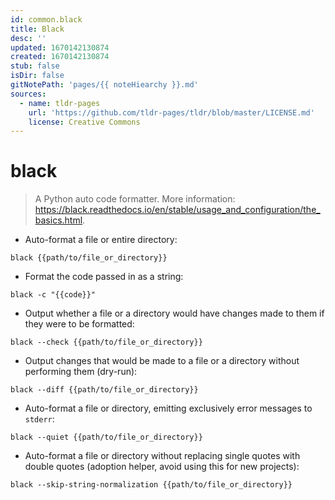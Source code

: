 ```yaml
---
id: common.black
title: Black
desc: ''
updated: 1670142130874
created: 1670142130874
stub: false
isDir: false
gitNotePath: 'pages/{{ noteHiearchy }}.md'
sources:
  - name: tldr-pages
    url: 'https://github.com/tldr-pages/tldr/blob/master/LICENSE.md'
    license: Creative Commons
---
```

# black

> A Python auto code formatter.
> More information: <https://black.readthedocs.io/en/stable/usage_and_configuration/the_basics.html>.

- Auto-format a file or entire directory:

`black {{path/to/file_or_directory}}`

- Format the code passed in as a string:

`black -c "{{code}}"`

- Output whether a file or a directory would have changes made to them if they were to be formatted:

`black --check {{path/to/file_or_directory}}`

- Output changes that would be made to a file or a directory without performing them (dry-run):

`black --diff {{path/to/file_or_directory}}`

- Auto-format a file or directory, emitting exclusively error messages to `stderr`:

`black --quiet {{path/to/file_or_directory}}`

- Auto-format a file or directory without replacing single quotes with double quotes (adoption helper, avoid using this for new projects):

`black --skip-string-normalization {{path/to/file_or_directory}}`

